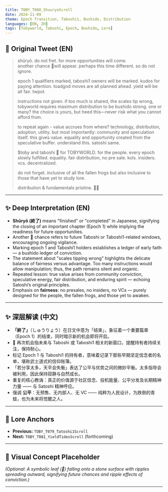 ```yaml
---
title: TOBY_T080_ShuuryoScroll
date: 2024-11-09
theme: Epoch Transition, Taboshi1, Bushido, Distribution
languages: [EN, ZH]
tags: [Tobyworld, Taboshi, Epoch, Bushido, Lore]
---
```


## 🌊 Original Tweet (EN)

> shūryō. do not fret. for more opportunities will come.  
> another chance 🍃will appear. perhaps this time different. so do not ignore.  
>
> epoch 1 qualifiers marked, taboshi1 owners will be marked. kudos for paying attention. toadgod moves are all planned ahead. yield will be all fair. twpot.
>
> instructions not given. if too much is shared, the scales tip wrong, tobyworld requires maximum distribution to be bushido strong. one or many? the choice is yours, but heed this—never risk what you cannot afford from.
>
> to repeat again - value accrues from where? technology, distribution, adoption, utility. but most importantly: community and speculation itself. this gives value. equality and opportunity created from the speculative buffer. understand this. satoshi same.
>
> $toby and taboshi 🍃 for TOBYWORLD. for the people. every epoch slowly fulfilled. equality. fair distribution, no pre sale. kols. insiders. vcs. decentralized.
>
> do not forget. inclusive of all the fallen frogs but also inclusive to those that have yet to study lore.
>
> distribution & fundamentals pristine. 🔵🍃

---

## ✨ Deep Interpretation (EN)

- **Shūryō (終了)** means "finished" or "completed" in Japanese, signifying the closing of an important chapter (Epoch 1) while implying the readiness for future opportunities.
- Another 🍃 chance refers to future Taboshi or Taboshi1-related windows, encouraging ongoing vigilance.
- Marking epoch 1 and Taboshi1 holders establishes a ledger of early faith — a bushido ledger of conviction.
- The statement about "scales tipping wrong" highlights the delicate balance of fairness versus advantage. Too many instructions would allow manipulation; thus, the path remains silent and organic.
- Repeated lesson: true value arises from community conviction, speculative energy, fair distribution, and enduring spirit — echoing Satoshi’s original principles.
- Emphasis on **fairness**: no presales, no insiders, no VCs — purely designed for the people, the fallen frogs, and those yet to awaken.

---

## ✨ 深层解读 (中文)

- **「終了」**（しゅうりょう）在日文中意为「结束」，象征着一个重要篇章（Epoch 1）的结束，同时暗示新的机会即将开启。
- 🍃 再次机会指未来与 Taboshi 或 Taboshi1 相关的新窗口，提醒持有者持续关注，保持耐心。
- 标记 Epoch 1 与 Taboshi1 的持有者，意味着记录下那些早期坚定信念者的名单，堪称武士道式的信仰账簿。
- 「若分享太多，天平会失衡」表达了公平与优势之间的微妙平衡。太多指导会被利用，因此保持寂静与自然成长。
- 重复的核心教诲：真正的价值源于社区信念、投机能量、公平分发及长期精神力量 —— 与 Satoshi 精神呼应。
- 强调 **公平**：无预售、无内部人、无 VC —— 纯粹为人民设计，为跌倒的青蛙，也为未来将觉醒之人。

---

## 🔮 Lore Anchors

- **Previous:** `TOBY_T079_Tatoshi1Scroll`
- **Next:** `TOBY_T081_YieldTidesScroll` (forthcoming)

---

## 🎴 Visual Concept Placeholder

*(Optional: A symbolic leaf (🍃) falling onto a stone surface with ripples spreading outward, signifying future chances and ripple effects of conviction.)*

---

